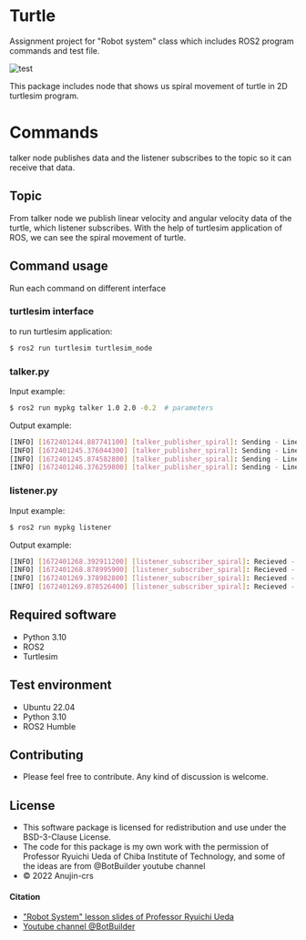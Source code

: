 # Turtle

Assignment project for "Robot system" class which includes ROS2 program commands and test file. 

![test](https://github.com/Anujin-crs/mypkg/actions/workflows/test.yml/badge.svg)

This package includes node that shows us spiral movement of turtle in 2D turtlesim program.

# Commands

talker node publishes data and the listener subscribes to the topic so it can receive that data.

## Topic
From talker node we publish linear velocity and angular velocity data of the turtle, which listener subscribes.
With the help of turtlesim application of ROS, we can see the spiral movement of turtle.

## Command usage 
Run each command on different interface

### turtlesim interface
to run turtlesim application:
```bash
$ ros2 run turtlesim turtlesim_node
```

### talker.py
Input example:
```bash
$ ros2 run mypkg talker 1.0 2.0 -0.2  # parameters
```
Output example:
```bash
[INFO] [1672401244.887741100] [talker_publisher_spiral]: Sending - Linear Velocity : 1.000000, Angular Velocity : 2.000000
[INFO] [1672401245.376044300] [talker_publisher_spiral]: Sending - Linear Velocity : 1.000000, Angular Velocity : 1.800000
[INFO] [1672401245.874582800] [talker_publisher_spiral]: Sending - Linear Velocity : 1.000000, Angular Velocity : 1.600000
[INFO] [1672401246.376259800] [talker_publisher_spiral]: Sending - Linear Velocity : 1.000000, Angular Velocity : 1.400000
```

### listener.py
Input example:
```bash
$ ros2 run mypkg listener
```
Output example:
```bash
[INFO] [1672401268.392911200] [listener_subscriber_spiral]: Recieved - Linear Velocity : 1.000000, Angular Velocity : -7.400000
[INFO] [1672401268.878995900] [listener_subscriber_spiral]: Recieved - Linear Velocity : 1.000000, Angular Velocity : -7.600000
[INFO] [1672401269.378982800] [listener_subscriber_spiral]: Recieved - Linear Velocity : 1.000000, Angular Velocity : -7.800000
[INFO] [1672401269.878526400] [listener_subscriber_spiral]: Recieved - Linear Velocity : 1.000000, Angular Velocity : -8.000000
```

## Required software
* Python 3.10
* ROS2
* Turtlesim

## Test environment
* Ubuntu 22.04
* Python 3.10
* ROS2 Humble

## Contributing
* Please feel free to contribute. Any kind of discussion is welcome.

## License
* This software package is licensed for redistribution and use under the BSD-3-Clause License.
* The code for this package is my own work with the permission of Professor Ryuichi Ueda of Chiba Institute of Technology, and some of the ideas are from @BotBuilder youtube channel
* © 2022 Anujin-crs

#### Citation
* ["Robot System" lesson slides of Professor Ryuichi Ueda](https://github.com/ryuichiueda/my_slides/tree/master/robosys_2022)
* [Youtube channel @BotBuilder](https://www.youtube.com/@botbuilder3492)
 
  
